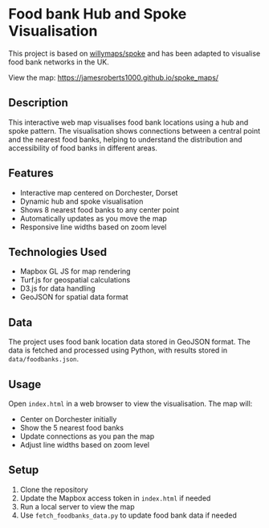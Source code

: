 # Food bank Hub and Spoke Visualisation

This project is based on [willymaps/spoke](https://github.com/willymaps/spoke) and has been adapted to visualise food bank networks in the UK.

View the map: https://jamesroberts1000.github.io/spoke_maps/

## Description

This interactive web map visualises food bank locations using a hub and spoke pattern. The visualisation shows connections between a central point and the nearest food banks, helping to understand the distribution and accessibility of food banks in different areas.

## Features

- Interactive map centered on Dorchester, Dorset
- Dynamic hub and spoke visualisation
- Shows 8 nearest food banks to any center point
- Automatically updates as you move the map
- Responsive line widths based on zoom level

## Technologies Used

- Mapbox GL JS for map rendering
- Turf.js for geospatial calculations
- D3.js for data handling
- GeoJSON for spatial data format

## Data

The project uses food bank location data stored in GeoJSON format. The data is fetched and processed using Python, with results stored in `data/foodbanks.json`.

## Usage

Open `index.html` in a web browser to view the visualisation. The map will:
- Center on Dorchester initially
- Show the 5 nearest food banks
- Update connections as you pan the map
- Adjust line widths based on zoom level

## Setup

1. Clone the repository
2. Update the Mapbox access token in `index.html` if needed
3. Run a local server to view the map
4. Use `fetch_foodbanks_data.py` to update food bank data if needed